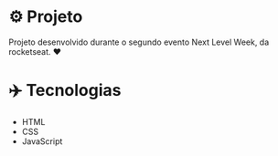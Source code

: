 # ⚙️ Projeto
Projeto desenvolvido durante o segundo evento Next Level Week, da rocketseat. ❤️

# ✈️ Tecnologias 
- HTML
- CSS
- JavaScript
